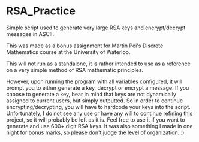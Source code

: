 # RSA_Practice
Simple script used to generate very large RSA keys and encrypt/decrypt messages in ASCII.

This was made as a bonus assignment for Martin Pei's Discrete Mathematics course at the University of Waterloo.

This will not run as a standalone, it is rather intended to use as a reference on a very simple method of RSA mathematic principles.

However, upon running the program with all variables configured, it will prompt you to either generate a key, decrypt or encrypt a message. If you choose to generate a key, bear in mind that keys are not dynamically assigned to current users, but simply outputted. So in order to continue encrypting/decrypting, you will have to hardcode your keys into the script.
Unfortunately, I do not see any use or have any will to continue refining this project, so it will probably be left as it is.
Feel free to use it if you want to generate and use 600+ digit RSA keys.
It was also something I made in one night for bonus marks, so please don't judge the level of organization. :)
